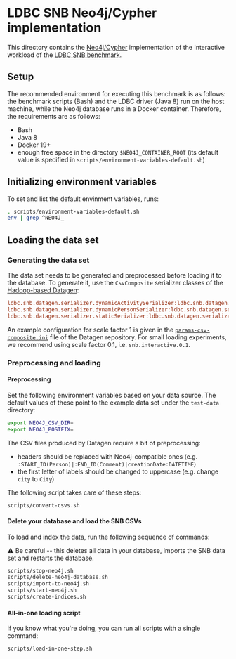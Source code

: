 # LDBC SNB Neo4j/Cypher implementation

This directory contains the [Neo4j/Cypher](http://www.opencypher.org/) implementation of the Interactive workload of the [LDBC SNB benchmark](https://github.com/ldbc/ldbc_snb_docs).

## Setup

The recommended environment for executing this benchmark is as follows: the benchmark scripts (Bash) and the LDBC driver (Java 8) run on the host machine, while the Neo4j database runs in a Docker container. Therefore, the requirements are as follows:

* Bash
* Java 8
* Docker 19+
* enough free space in the directory `$NEO4J_CONTAINER_ROOT` (its default value is specified in `scripts/environment-variables-default.sh`)

## Initializing environment variables

To set and list the default envinment variables, runs:

```bash
. scripts/environment-variables-default.sh
env | grep ^NEO4J_
```

## Loading the data set

### Generating the data set

The data set needs to be generated and preprocessed before loading it to the database. To generate it, use the `CsvComposite` serializer classes of the [Hadoop-based Datagen](https://github.com/ldbc/ldbc_snb_datagen_hadoop):

```ini
ldbc.snb.datagen.serializer.dynamicActivitySerializer:ldbc.snb.datagen.serializer.snb.csv.dynamicserializer.activity.CsvCompositeDynamicActivitySerializer
ldbc.snb.datagen.serializer.dynamicPersonSerializer:ldbc.snb.datagen.serializer.snb.csv.dynamicserializer.person.CsvCompositeDynamicPersonSerializer
ldbc.snb.datagen.serializer.staticSerializer:ldbc.snb.datagen.serializer.snb.csv.staticserializer.CsvCompositeStaticSerializer
```

An example configuration for scale factor 1 is given in the [`params-csv-composite.ini`](https://github.com/ldbc/ldbc_snb_datagen_hadoop/blob/stable/params-csv-composite.ini) file of the Datagen repository. For small loading experiments, we recommend using scale factor 0.1, i.e. `snb.interactive.0.1`.

### Preprocessing and loading

#### Preprocessing

Set the following environment variables based on your data source. The default values of these point to the example data set under the `test-data` directory:

```bash
export NEO4J_CSV_DIR=
export NEO4J_POSTFIX=
```

The CSV files produced by Datagen require a bit of preprocessing:

* headers should be replaced with Neo4j-compatible ones (e.g. `:START_ID(Person)|:END_ID(Comment)|creationDate:DATETIME`)
* the first letter of labels should be changed to uppercase (e.g. change `city` to `City`)

The following script takes care of these steps:

```bash
scripts/convert-csvs.sh
```

#### Delete your database and load the SNB CSVs

To load and index the data, run the following sequence of commands:

:warning: Be careful -- this deletes all data in your database, imports the SNB data set and restarts the database.

```bash
scripts/stop-neo4j.sh
scripts/delete-neo4j-database.sh
scripts/import-to-neo4j.sh
scripts/start-neo4j.sh
scripts/create-indices.sh
```

#### All-in-one loading script

If you know what you're doing, you can run all scripts with a single command:

```bash
scripts/load-in-one-step.sh
```
